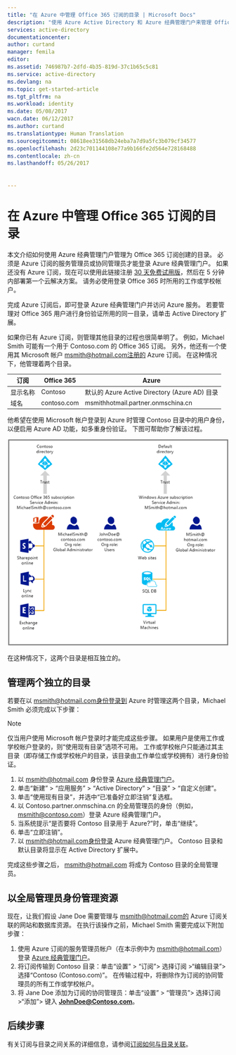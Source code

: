 ```yaml
---
title: "在 Azure 中管理 Office 365 订阅的目录 | Microsoft Docs"
description: "使用 Azure Active Directory 和 Azure 经典管理门户来管理 Office 365 订阅目录"
services: active-directory
documentationcenter: 
author: curtand
manager: femila
editor: 
ms.assetid: 746987b7-2dfd-4b35-819d-37c1b65c5c81
ms.service: active-directory
ms.devlang: na
ms.topic: get-started-article
ms.tgt_pltfrm: na
ms.workload: identity
ms.date: 05/08/2017
wacn.date: 06/12/2017
ms.author: curtand
ms.translationtype: Human Translation
ms.sourcegitcommit: 08618ee31568db24eba7a7d9a5fc3b079cf34577
ms.openlocfilehash: 2d23c701144108e77a9b166fe2d564e728168488
ms.contentlocale: zh-cn
ms.lasthandoff: 05/26/2017


---
```

# <a name="manage-the-directory-for-your-office-365-subscription-in-azure"></a>在 Azure 中管理 Office 365 订阅的目录
本文介绍如何使用 Azure 经典管理门户管理为 Office 365 订阅创建的目录。 必须是 Azure 订阅的服务管理员或协同管理员才能登录 Azure 经典管理门户。 如果还没有 Azure 订阅，现在可以使用此链接注册 [30 天免费试用版](./index.md)，然后在 5 分钟内部署第一个云解决方案。 请务必使用登录 Office 365 时所用的工作或学校帐户。

完成 Azure 订阅后，即可登录 Azure 经典管理门户并访问 Azure 服务。 若要管理对 Office 365 用户进行身份验证所用的同一目录，请单击 Active Directory 扩展。

如果你已有 Azure 订阅，则管理其他目录的过程也很简单明了。 例如，Michael Smith 可能有一个用于 Contoso.com 的 Office 365 订阅。 另外，他还有一个使用其 Microsoft 帐户 msmith@hotmail.com注册的 Azure 订阅。 在这种情况下，他管理着两个目录。

| 订阅 | Office 365 | Azure |
| --- | --- | --- |
|   显示名称 |Contoso |默认的 Azure Active Directory (Azure AD) 目录 |
|   域名 |contoso.com |msmithhotmail.partner.onmschina.cn |

他希望在使用 Microsoft 帐户登录到 Azure 时管理 Contoso 目录中的用户身份，以便启用 Azure AD 功能，如多重身份验证。 下图可帮助你了解该过程。

![管理两个独立目录的示意图](./media/active-directory-manage-o365-subscription/AAD_O365_03.png)

在这种情况下，这两个目录是相互独立的。

## <a name="to-manage-two-independent-directories"></a>管理两个独立的目录
若要在以 msmith@hotmail.com身份登录到 Azure 时管理这两个目录，Michael Smith 必须完成以下步骤：

> [!NOTE]
> 仅当用户使用 Microsoft 帐户登录时才能完成这些步骤。 如果用户是使用工作或学校帐户登录的，则“使用现有目录”选项不可用。 工作或学校帐户只能通过其主目录（即存储工作或学校帐户的目录，该目录由工作单位或学校拥有）进行身份验证。
>
>

1. 以 msmith@hotmail.com 身份登录 [Azure 经典管理门户](https://manage.windowsazure.cn)。
2. 单击“新建” > “应用服务” > “Active Directory” > “目录” > “自定义创建”。
3. 单击“使用现有目录”，并选中“已准备好立即注销”复选框。
4. 以 Contoso.partner.onmschina.cn 的全局管理员的身份（例如，msmith@contoso.com）登录 Azure 经典管理门户。
5. 当系统提示“是否要将 Contoso 目录用于 Azure?”时，单击“继续”。
6. 单击“立即注销”。
7. 以 msmith@hotmail.com身份登录 Azure 经典管理门户。 Contoso 目录和默认目录将显示在 Active Directory 扩展中。

完成这些步骤之后， msmith@hotmail.com 将成为 Contoso 目录的全局管理员。

## <a name="to-administer-resources-as-the-global-admin"></a>以全局管理员身份管理资源
现在，让我们假设 Jane Doe 需要管理与 msmith@hotmail.com的 Azure 订阅关联的网站和数据库资源。 在执行该操作之前，Michael Smith 需要完成以下附加步骤：

1. 使用 Azure 订阅的服务管理员帐户（在本示例中为 msmith@hotmail.com）登录 [Azure 经典管理门户](https://manage.windowsazure.cn)。
2. 将订阅传输到 Contoso 目录：单击“设置” > “订阅”> 选择订阅 >“编辑目录”> 选择“Contoso (Contoso.com)”。 在传输过程中，将删除作为订阅的协同管理员的所有工作或学校帐户。
3. 将 Jane Doe 添加为订阅的协同管理员：单击“设置” > “管理员”> 选择订阅 >“添加”> 键入 **JohnDoe@Contoso.com**。

## <a name="next-steps"></a>后续步骤
有关订阅与目录之间关系的详细信息，请参阅[订阅如何与目录关联](./active-directory-how-subscriptions-associated-directory.md)。


